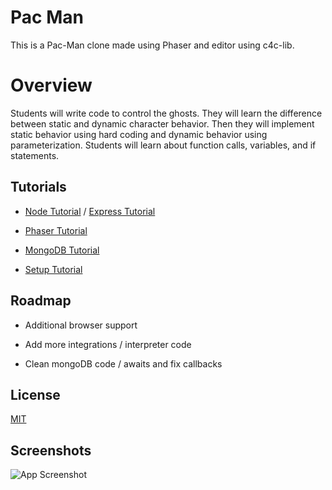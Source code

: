 # Pac Man
This is a Pac-Man clone made using Phaser and editor using c4c-lib.

# Overview
Students will write code to control the ghosts. They will learn the difference between static and dynamic character behavior. Then they will implement static behavior using hard coding and dynamic behavior using parameterization. Students will learn about function calls, variables, and if statements.


## Tutorials 

 - [Node Tutorial](https://www.youtube.com/watch?v=TlB_eWDSMt4&t=4s&pp=ygUNbm9kZSB0dXRvcmlhbA%3D%3D)  / [Express Tutorial](https://www.youtube.com/watch?v=SccSCuHhOw0&pp=ygUPZXhwcmVzIHR1dG9yaWFs)
 - [Phaser Tutorial](hhttps://www.youtube.com/watch?v=hI_LS8bdkM4&t=2127s&pp=ygUPcGhhc2VyIHR1dG9yaWFs)
 - [MongoDB Tutorial](https://www.youtube.com/watch?v=ofme2o29ngU&pp=ygUQbW9uZ29kYiB0dXRvcmlhbA%3D%3D)

 - [Setup Tutorial](hhttps://upload.wikimedia.org/wikipedia/commons/2/21/OpenGL_Tutorial_TODO.png)
 
## Roadmap

- Additional browser support

- Add more integrations / interpreter code

- Clean mongoDB code / awaits and fix callbacks



## License

[MIT](https://choosealicense.com/licenses/mit/)


## Screenshots

![App Screenshot](https://i.imgur.com/zb1lALy.png)

